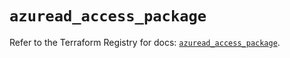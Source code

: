 # `azuread_access_package`

Refer to the Terraform Registry for docs: [`azuread_access_package`](https://registry.terraform.io/providers/hashicorp/azuread/2.50.0/docs/resources/access_package).
